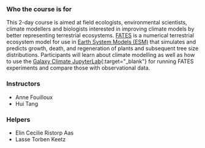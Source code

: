 
### Who the course is for

This 2-day course is aimed at field ecologists, environmental scientists, climate modellers and biologists interested in improving climate models by better representing terrestrial ecosystems. [FATES](https://fates-docs.readthedocs.io/) is a numerical terrestrial ecosystem model for use in [Earth System Models (ESM)](https://soccom.princeton.edu/content/what-earth-system-model-esm) that simulates and predicts growth, death, and regeneration of plants and subsequent tree size distributions. Participants will learn about climate modelling as well as how to use the [Galaxy Climate JupyterLab](https://live.usegalaxy.eu/?tool_id=interactive_tool_climate_notebook){:target="_blank"} for running FATES experiments and compare those with observational data.

### Instructors

- Anne Fouilloux
- Hui Tang


### Helpers

- Elin Cecilie Ristorp Aas
- Lasse Torben Keetz

